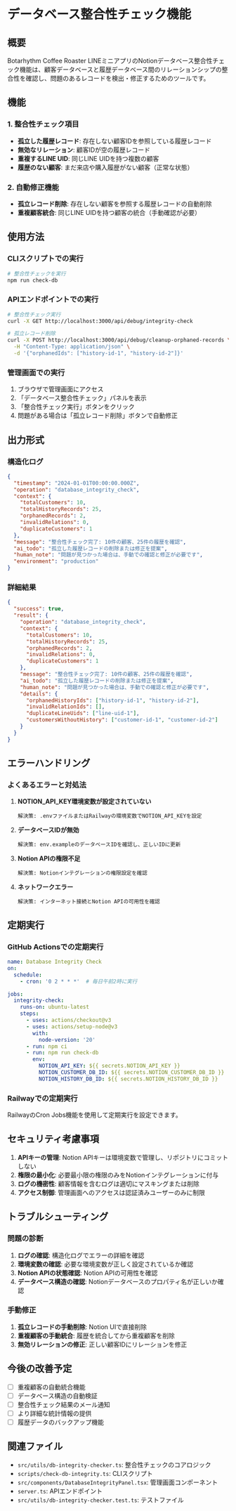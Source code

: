 # データベース整合性チェック機能

## 概要

Botarhythm Coffee Roaster LINEミニアプリのNotionデータベース整合性チェック機能は、顧客データベースと履歴データベース間のリレーションシップの整合性を確認し、問題のあるレコードを検出・修正するためのツールです。

## 機能

### 1. 整合性チェック項目

- **孤立した履歴レコード**: 存在しない顧客IDを参照している履歴レコード
- **無効なリレーション**: 顧客IDが空の履歴レコード
- **重複するLINE UID**: 同じLINE UIDを持つ複数の顧客
- **履歴のない顧客**: まだ来店や購入履歴がない顧客（正常な状態）

### 2. 自動修正機能

- **孤立レコード削除**: 存在しない顧客を参照する履歴レコードの自動削除
- **重複顧客統合**: 同じLINE UIDを持つ顧客の統合（手動確認が必要）

## 使用方法

### CLIスクリプトでの実行

```bash
# 整合性チェックを実行
npm run check-db
```

### APIエンドポイントでの実行

```bash
# 整合性チェック実行
curl -X GET http://localhost:3000/api/debug/integrity-check

# 孤立レコード削除
curl -X POST http://localhost:3000/api/debug/cleanup-orphaned-records \
  -H "Content-Type: application/json" \
  -d '{"orphanedIds": ["history-id-1", "history-id-2"]}'
```

### 管理画面での実行

1. ブラウザで管理画面にアクセス
2. 「データベース整合性チェック」パネルを表示
3. 「整合性チェック実行」ボタンをクリック
4. 問題がある場合は「孤立レコード削除」ボタンで自動修正

## 出力形式

### 構造化ログ

```json
{
  "timestamp": "2024-01-01T00:00:00.000Z",
  "operation": "database_integrity_check",
  "context": {
    "totalCustomers": 10,
    "totalHistoryRecords": 25,
    "orphanedRecords": 2,
    "invalidRelations": 0,
    "duplicateCustomers": 1
  },
  "message": "整合性チェック完了: 10件の顧客、25件の履歴を確認",
  "ai_todo": "孤立した履歴レコードの削除または修正を提案",
  "human_note": "問題が見つかった場合は、手動での確認と修正が必要です",
  "environment": "production"
}
```

### 詳細結果

```json
{
  "success": true,
  "result": {
    "operation": "database_integrity_check",
    "context": {
      "totalCustomers": 10,
      "totalHistoryRecords": 25,
      "orphanedRecords": 2,
      "invalidRelations": 0,
      "duplicateCustomers": 1
    },
    "message": "整合性チェック完了: 10件の顧客、25件の履歴を確認",
    "ai_todo": "孤立した履歴レコードの削除または修正を提案",
    "human_note": "問題が見つかった場合は、手動での確認と修正が必要です",
    "details": {
      "orphanedHistoryIds": ["history-id-1", "history-id-2"],
      "invalidRelationIds": [],
      "duplicateLineUids": ["line-uid-1"],
      "customersWithoutHistory": ["customer-id-1", "customer-id-2"]
    }
  }
}
```

## エラーハンドリング

### よくあるエラーと対処法

1. **NOTION_API_KEY環境変数が設定されていない**
   ```
   解決策: .envファイルまたはRailwayの環境変数でNOTION_API_KEYを設定
   ```

2. **データベースIDが無効**
   ```
   解決策: env.exampleのデータベースIDを確認し、正しいIDに更新
   ```

3. **Notion APIの権限不足**
   ```
   解決策: Notionインテグレーションの権限設定を確認
   ```

4. **ネットワークエラー**
   ```
   解決策: インターネット接続とNotion APIの可用性を確認
   ```

## 定期実行

### GitHub Actionsでの定期実行

```yaml
name: Database Integrity Check
on:
  schedule:
    - cron: '0 2 * * *'  # 毎日午前2時に実行

jobs:
  integrity-check:
    runs-on: ubuntu-latest
    steps:
      - uses: actions/checkout@v3
      - uses: actions/setup-node@v3
        with:
          node-version: '20'
      - run: npm ci
      - run: npm run check-db
        env:
          NOTION_API_KEY: ${{ secrets.NOTION_API_KEY }}
          NOTION_CUSTOMER_DB_ID: ${{ secrets.NOTION_CUSTOMER_DB_ID }}
          NOTION_HISTORY_DB_ID: ${{ secrets.NOTION_HISTORY_DB_ID }}
```

### Railwayでの定期実行

RailwayのCron Jobs機能を使用して定期実行を設定できます。

## セキュリティ考慮事項

1. **APIキーの管理**: Notion APIキーは環境変数で管理し、リポジトリにコミットしない
2. **権限の最小化**: 必要最小限の権限のみをNotionインテグレーションに付与
3. **ログの機密性**: 顧客情報を含むログは適切にマスキングまたは削除
4. **アクセス制御**: 管理画面へのアクセスは認証済みユーザーのみに制限

## トラブルシューティング

### 問題の診断

1. **ログの確認**: 構造化ログでエラーの詳細を確認
2. **環境変数の確認**: 必要な環境変数が正しく設定されているか確認
3. **Notion APIの状態確認**: Notion APIの可用性を確認
4. **データベース構造の確認**: Notionデータベースのプロパティ名が正しいか確認

### 手動修正

1. **孤立レコードの手動削除**: Notion UIで直接削除
2. **重複顧客の手動統合**: 履歴を統合してから重複顧客を削除
3. **無効リレーションの修正**: 正しい顧客IDにリレーションを修正

## 今後の改善予定

- [ ] 重複顧客の自動統合機能
- [ ] データベース構造の自動検証
- [ ] 整合性チェック結果のメール通知
- [ ] より詳細な統計情報の提供
- [ ] 履歴データのバックアップ機能

## 関連ファイル

- `src/utils/db-integrity-checker.ts`: 整合性チェックのコアロジック
- `scripts/check-db-integrity.ts`: CLIスクリプト
- `src/components/DatabaseIntegrityPanel.tsx`: 管理画面コンポーネント
- `server.ts`: APIエンドポイント
- `src/utils/db-integrity-checker.test.ts`: テストファイル 